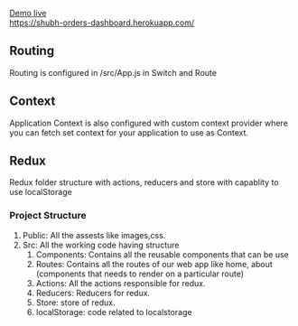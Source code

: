 [Demo live](https://shubh-orders-dashboard.herokuapp.com/)<br>
https://shubh-orders-dashboard.herokuapp.com/




## Routing

Routing is configured in /src/App.js in Switch and Route

## Context

Application Context is also configured with custom context provider where you can fetch set context for your application to use as Context.

## Redux

Redux folder structure with actions, reducers and store with capablity to use localStorage

### Project Structure
  1. Public: All the assests like images,css.
  2. Src: All the working code having structure 
     1. Components: Contains all the reusable components that can be use
     2. Routes: Contains all the routes of our web app like home, about (components that needs to render on a particular route)
     3. Actions: All the actions responsible for redux.
     4. Reducers: Reducers for redux.
     5. Store: store of redux.
     6. localStorage: code related to localstorage
